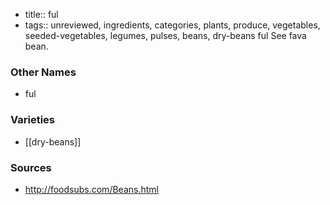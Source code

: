 - title:: ful
- tags:: unreviewed, ingredients, categories, plants, produce, vegetables, seeded-vegetables, legumes, pulses, beans, dry-beans
ful See fava bean.

### Other Names

* ful

### Varieties

* [[dry-beans]]

### Sources
* http://foodsubs.com/Beans.html
